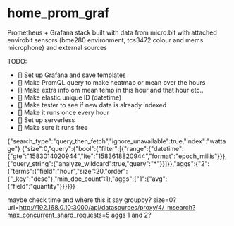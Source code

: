 # home_prom_graf
Prometheus + Grafana stack built with data from micro:bit with attached envirobit sensors (bme280 environment, tcs3472 colour and mems microphone) and external sources


TODO:
- [] Set up Grafana and save templates
- [] Make PromQL query to make heatmap or mean over the hours
- [] Make extra info om mean temp in this hour and that hour etc..
- [] Make elastic unique ID (datetime)
- [] Make tester to see if new data is already indexed
- [] Make it runs once every hour
- [] Set up serverless
- [] Make sure it runs free

{"search_type":"query_then_fetch","ignore_unavailable":true,"index":"wattage"}
{"size":0,"query":{"bool":{"filter":[{"range":{"datetime":{"gte":"1583014020944","lte":"1583618820944","format":"epoch_millis"}}},{"query_string":{"analyze_wildcard":true,"query":"*"}}]}},"aggs":{"2":{"terms":{"field":"hour","size":20,"order":{"_key":"desc"},"min_doc_count":1},"aggs":{"1":{"avg":{"field":"quantity"}}}}}}

maybe check time
and where this it say groupby?
size=0?
url=http://192.168.0.10:3000/api/datasources/proxy/4/_msearch?max_concurrent_shard_requests=5
aggs 1 and 2?
